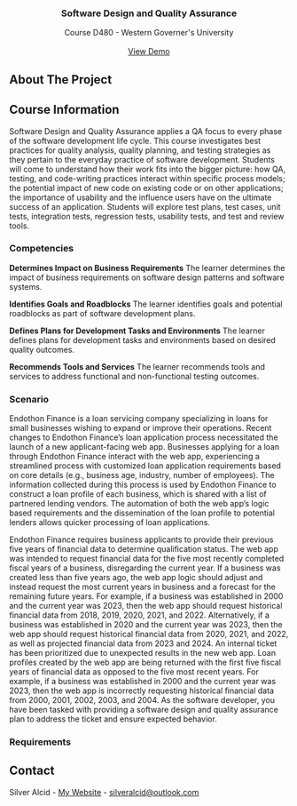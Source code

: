 <a id="readme-top"></a>

<h3 align="center">Software Design and Quality Assurance</h3>

  <p align="center">
    Course D480 - Western Governer's University
    <br />
    <br />
    <a href="https://github.com/github_username/repo_name">View Demo</a>
</div>


<!-- ABOUT THE PROJECT -->
## About The Project


## Course Information

Software Design and Quality Assurance applies a QA focus to every phase of the software development life cycle. This course investigates best practices for quality analysis, quality planning, and testing strategies as they pertain to the everyday practice of software development. Students will come to understand how their work fits into the bigger picture: how QA, testing, and code-writing practices interact within specific process models; the potential impact of new code on existing code or on other applications; the importance of usability and the influence users have on the ultimate success of an application. Students will explore test plans, test cases, unit tests, integration tests, regression tests, usability tests, and test and review tools.

### Competencies

**Determines Impact on Business Requirements**
The learner determines the impact of business requirements on software design patterns and software systems.

**Identifies Goals and Roadblocks**
The learner identifies goals and potential roadblocks as part of software development plans.

**Defines Plans for Development Tasks and Environments**
The learner defines plans for development tasks and environments based on desired quality outcomes.

**Recommends Tools and Services**
The learner recommends tools and services to address functional and non-functional testing outcomes.

### Scenario

Endothon Finance is a loan servicing company specializing in loans for small businesses
wishing to expand or improve their operations. Recent changes to Endothon Finance’s loan
application process necessitated the launch of a new applicant-facing web app. Businesses
applying for a loan through Endothon Finance interact with the web app, experiencing a
streamlined process with customized loan application requirements based on core details
(e.g., business age, industry, number of employees). The information collected during this
process is used by Endothon Finance to construct a loan profile of each business, which is
shared with a list of partnered lending vendors. The automation of both the web app’s logic based requirements and the dissemination of the loan profile to potential lenders allows
quicker processing of loan applications.

Endothon Finance requires business applicants to provide their previous five years of
financial data to determine qualification status. The web app was intended to request
financial data for the five most recently completed fiscal years of a business, disregarding
the current year. If a business was created less than five years ago, the web app logic
should adjust and instead request the most current years in business and a forecast for the
remaining future years. For example, if a business was established in 2000 and the current
year was 2023, then the web app should request historical financial data from 2018, 2019,
2020, 2021, and 2022. Alternatively, if a business was established in 2020 and the current
year was 2023, then the web app should request historical financial data from 2020, 2021,
and 2022, as well as projected financial data from 2023 and 2024.
An internal ticket has been prioritized due to unexpected results in the new web app. Loan
profiles created by the web app are being returned with the first five fiscal years of financial
data as opposed to the five most recent years. For example, if a business was established in
2000 and the current year was 2023, then the web app is incorrectly requesting historical
financial data from 2000, 2001, 2002, 2003, and 2004. As the software developer, you have
been tasked with providing a software design and quality assurance plan to address the
ticket and ensure expected behavior.

### Requirements




<!-- CONTACT -->
## Contact

Silver Alcid - [My Website](https://silveralcid.com) - silveralcid@outlook.com
